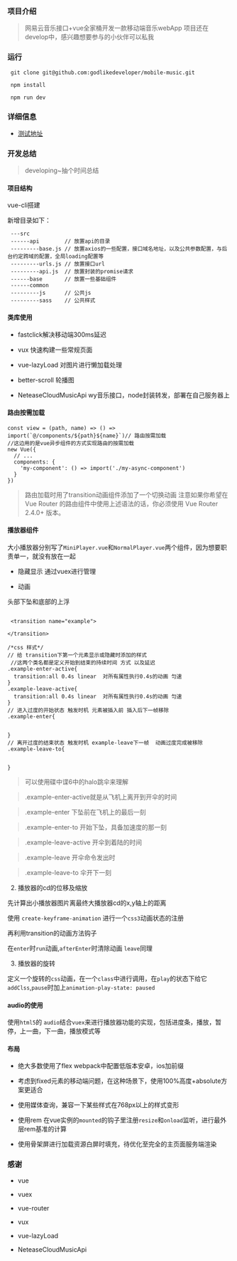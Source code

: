 ### 项目介绍

> 网易云音乐接口+vue全家桶开发一款移动端音乐webApp
> 项目还在develop中，感兴趣想要参与的小伙伴可以私我

### 运行

```
 git clone git@github.com:godlikedeveloper/mobile-music.git

 npm install

 npm run dev

```

### 详细信息

* <a href='http://u-to-world.com:8080/static/index.html#/'>测试地址</a>



### 开发总结

> developing~抽个时间总结


#### 项目结构
 
 vue-cli搭建

 新增目录如下：
 
```
 ---src 
 ------api        // 放置api的目录
 ---------base.js // 放置axios的一些配置，接口域名地址，以及公共参数配置，与后台约定跨域的配置，全局loading配置等
 ---------urls.js // 放置接口url 
 ---------api.js  // 放置封装的promise请求
 ------base       // 放置一些基础组件 
 ------common  
 ---------js      // 公共js 
 ---------sass    // 公共样式 
```

#### 类库使用

 * fastclick解决移动端300ms延迟

 * vux 快速构建一些常规页面

 * vue-lazyLoad 对图片进行懒加载处理

 * better-scroll 轮播图

 * NeteaseCloudMusicApi  wy音乐接口，node封装转发，部署在自己服务器上



 #### 路由按需加载

```
const view = (path, name) => () => import(`@/components/${path}${name}`)// 路由按需加载
//这边用的是vue异步组件的方式实现路由的按需加载
new Vue({
  // ...
  components: {
    'my-component': () => import('./my-async-component')
  }
})

```
> 路由加载时用了transition动画组件添加了一个切换动画
>注意如果你希望在 Vue Router 的路由组件中使用上述语法的话，你必须使用 Vue Router 2.4.0+ 版本。

#### 播放器组件

大小播放器分别写了`MiniPlayer.vue`和`NormalPlayer.vue`两个组件，因为想要职责单一，就没有放在一起

* 隐藏显示 通过vuex进行管理

* 动画   



 头部下坠和底部的上浮

```

 <transition name="example">

</transition>

/*css 样式*/
// 给 transition下第一个元素显示或隐藏时添加的样式
 //这两个类名都是定义开始到结束的持续时间 方式 以及延迟
.example-enter-active{
  transition:all 0.4s linear  对所有属性执行0.4s的动画 匀速
}
.example-leave-active{
  transition:all 0.4s linear  对所有属性执行0.4s的动画 匀速
}
// 进入过度的开始状态 触发时机 元素被插入前 插入后下一帧移除
.example-enter{

 
}
// 离开过度的结束状态 触发时机 example-leave下一帧  动画过度完成被移除
.example-leave-to{


}
```
> 可以使用碟中谍6中的halo跳伞来理解

> .example-enter-active就是从飞机上离开到开伞的时间

> .example-enter 下坠前在飞机上的最后一刻

> .example-enter-to  开始下坠，具备加速度的那一刻 

> .example-leave-active 开伞到着陆的时间

> .example-leave 开伞命令发出时

> .example-leave-to 伞开下一刻

2. 播放器的cd的位移及缩放

 先计算出小播放器图片离最终大播放器cd的x,y轴上的距离

 使用 `create-keyframe-animation` 进行一个`css3`动画状态的注册

 再利用transition的动画方法钩子

 在`enter`时`run`动画,`afterEnter`时清除动画 `leave`同理

 3. 播放器的旋转

 定义一个旋转的`css`动画，在一个`class`中进行调用，在`play`的状态下给它`addClss`,`pause`时加上`animation-play-state: paused`


 #### audio的使用

 使用`html5`的 `audio`结合`vuex`来进行播放器功能的实现，包括进度条，播放，暂停，上一曲，下一曲，播放模式等

 #### 布局

 * 绝大多数使用了flex  webpack中配置低版本安卓，ios加前缀

 * 考虑到fixed元素的移动端问题，在这种场景下，使用100%高度+absolute方案更适合

 * 使用媒体查询，兼容一下某些样式在768px以上的样式变形

 * 使用rem 在vue实例的`mounted`的钩子里注册`resize`和`onload`监听，进行最外层rem基准的计算

 * 使用骨架屏进行加载资源白屏时填充，待优化至完全的主页面服务端渲染






### 感谢

* vue

* vuex

* vue-router

* vux

* vue-lazyLoad

* NeteaseCloudMusicApi

